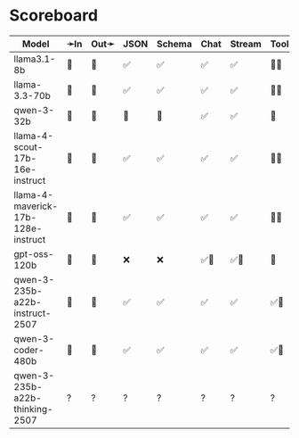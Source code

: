 # Scoreboard

| Model                              | ➛In   | Out➛   | JSON | Schema | Chat | Stream | Tool | Batch | Seed | File | Cite | Think | Probs | Limits |
| ---------------------------------- | ----- | ------ | ---- | ------ | ---- | ------ | ---- | ----- | ---- | ---- | ---- | ----- | ----- | ------ |
| llama3.1-8b                        | 💬    | 💬     | ✅   | ✅     | ✅   | ✅     | 💨🧐 | ❌    | ✅   | ❌   | ❌   | ❌    | ✅    | ✅     |
| llama-3.3-70b                      | 💬    | 💬     | ✅   | ✅     | ✅   | ✅     | 💨🧐 | ❌    | ✅   | ❌   | ❌   | ❌    | ✅    | ✅     |
| qwen-3-32b                         | 💬    | 💬     | 🤪   | 🤪     | ✅   | ✅     | 🧐   | ❌    | ✅   | ❌   | ❌   | ✅    | ✅    | ✅     |
| llama-4-scout-17b-16e-instruct     | 💬    | 💬     | ✅   | ✅     | ✅   | ✅     | 💨🧐 | ❌    | ✅   | ❌   | ❌   | ❌    | ✅    | ✅     |
| llama-4-maverick-17b-128e-instruct | 💬    | 💬     | ✅   | ✅     | ✅   | ✅     | 💨🧐 | ❌    | ✅   | ❌   | ❌   | ❌    | ✅    | ✅     |
| gpt-oss-120b                       | 💬    | 💬     | ❌   | ❌     | ✅🤪 | ✅🤪   | 🧐   | ❌    | ✅   | ❌   | ❌   | ✅    | ✅    | ✅     |
| qwen-3-235b-a22b-instruct-2507     | 💬    | 💬     | ✅   | ✅     | ✅   | ✅     | ✅🧐 | ❌    | ✅   | ❌   | ❌   | ❌    | ✅    | ✅     |
| qwen-3-coder-480b                  | 💬    | 💬     | ✅   | ✅     | ✅   | ✅     | ✅🧐 | ❌    | ✅   | ❌   | ❌   | ❌    | ✅    | ✅     |
| qwen-3-235b-a22b-thinking-2507     | ?     | ?      | ?    | ?      | ?    | ?      | ?    | ?     | ?    | ?    | ?    | ?     | ?     | ?      |
